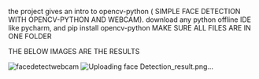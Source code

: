the project gives an intro to opencv-python ( SIMPLE FACE DETECTION WITH OPENCV-PYTHON AND WEBCAM). download any python offline IDE like pycharm, and pip install opencv-python
MAKE SURE ALL FILES ARE IN ONE FOLDER

THE BELOW IMAGES ARE THE RESULTS

![facedetectwebcam](https://github.com/ogonyesolomonoche/simple_object-detection_opencv/assets/72144102/a90a5ae9-e944-473a-8ac7-153d30e2166f)
![Uploading face Detection_result.png…]()
